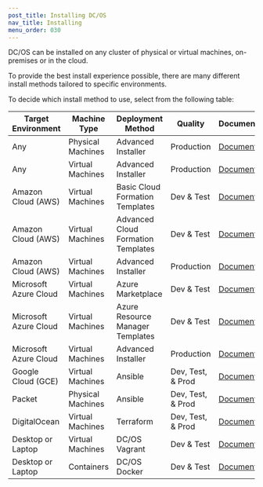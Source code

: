 ```yaml
---
post_title: Installing DC/OS
nav_title: Installing
menu_order: 030
---
```


DC/OS can be installed on any cluster of physical or virtual machines, on-premises or in the cloud.

To provide the best install experience possible, there are many different install methods tailored to specific environments.

To decide which install method to use, select from the following table:

| Target Environment | Machine Type | Deployment Method | Quality | Documentation |
|--------------------|--------------|-------------------|---------|---------------|
| Any | Physical Machines | Advanced Installer | Production | [Documentation](/docs/1.10/installing/production/advanced-installer/physical-machines/) |
| Any | Virtual Machines | Advanced Installer | Production | [Documentation](/docs/1.10/installing/production/advanced-installer/virtual-machines/) |
| Amazon Cloud (AWS) | Virtual Machines | Basic Cloud Formation Templates | Dev & Test | [Documentation](/docs/1.10/installing/development/cloud-templates/aws/basic/) |
| Amazon Cloud (AWS) | Virtual Machines | Advanced Cloud Formation Templates | Dev & Test | [Documentation](/docs/1.10/installing/development/cloud-templates/aws/advanced/) |
| Amazon Cloud (AWS) | Virtual Machines | Advanced Installer | Production | [Documentation](/docs/1.10/installing/production/advanced-installer/virtual-machines/) |
| Microsoft Azure Cloud | Virtual Machines | Azure Marketplace | Dev & Test | [Documentation](/docs/1.10/installing/development/cloud-templates/azure/marketplace/) |
| Microsoft Azure Cloud | Virtual Machines | Azure Resource Manager Templates | Dev & Test | [Documentation](/docs/1.10/installing/development/cloud-templates/azure/resource-manager-templates/) |
| Microsoft Azure Cloud | Virtual Machines | Advanced Installer | Production | [Documentation](/docs/1.10/installing/production/advanced-installer/virtual-machines/) |
| Google Cloud (GCE) | Virtual Machines | Ansible | Dev, Test, & Prod | [Documentation](/docs/1.10/installing/production/ansible/gce/) |
| Packet | Physical Machines | Ansible | Dev, Test, & Prod | [Documentation](/docs/1.10/installing/production/terraform/packet/) |
| DigitalOcean | Virtual Machines | Terraform | Dev, Test, & Prod | [Documentation](/docs/1.10/installing/production/terraform/digitalocean/) |
| Desktop or Laptop | Virtual Machines | DC/OS Vagrant | Dev & Test | [Documentation](/docs/1.10/installing/development/local/) |
| Desktop or Laptop | Containers | DC/OS Docker | Dev & Test | [Documentation](/docs/1.10/installing/development/local/) |
